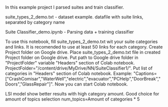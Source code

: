 In this example project I parsed suites and train classifier.

suite_types_2_demo.txt  - dataset example. datafile with suite links, separated by category name

Suite Classifier_demo.ipynb - Parsing data + training classifier


To use this notebook, fill suite_types_2_demo.txt wit your suite categories and links. It is recomended to use at least 50 links for each category. Create Project folder on Google drive. Place suite_types_2_demo.txt file in created Project folder on Google drive. Put path to Google drive folder in "ProjectFolder" variable "Headers" section of Colab notebook. ProjectFolder="/content/drive/MyDrive/NN/SuiteClassifier1/". Put list of categories in "Headers" section of Colab notebook. Example: "Captions=["CrashComisar","WaterWell","electric","evacuator","PCHelp","DoorBreak","Doors","GlassRepair"]". Now you can start Colab notebook.

LSI model show better results with high category amount. Good choice for amount of topics selection num_topics=Amount of categories * 5
